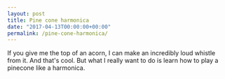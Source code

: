 ```yaml
---
layout: post
title: Pine cone harmonica
date: "2017-04-13T00:00:00+00:00"
permalink: /pine-cone-harmonica/
---
```


If you give me the top of an acorn, I can make an incredibly loud whistle from it. And that's cool. But what I really want to do is learn how to play a pinecone like a harmonica.
